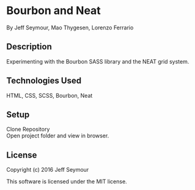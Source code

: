 # Bourbon and Neat
By Jeff Seymour, Mao Thygesen, Lorenzo Ferrario

## Description
Experimenting with the Bourbon SASS library and the NEAT grid system.

## Technologies Used
HTML, CSS, SCSS, Bourbon, Neat

## Setup  
Clone Repository  
Open project folder and view in browser.  

## License
Copyright (c) 2016 Jeff Seymour

This software is licensed under the MIT license.
